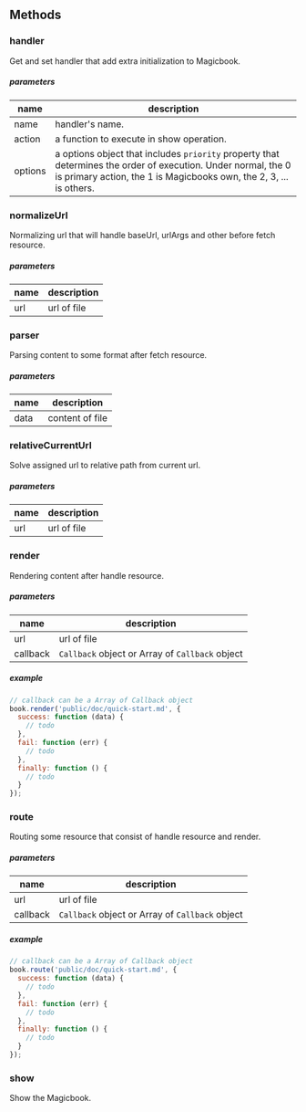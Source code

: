 ## Methods
### handler
Get and set handler that add extra initialization to Magicbook.

##### parameters
| name    | description    |
|---------|----------------|
| name    | handler's name. |
| action  | a function to execute in show operation. |
| options | a options object that includes `priority` property that determines the order of execution. Under normal, the 0 is primary  action, the 1 is Magicbooks own, the 2, 3, ... is others. |


### normalizeUrl
Normalizing url that will handle baseUrl, urlArgs and other before fetch resource.

##### parameters
| name    | description     |
|---------|-----------------|
| url		| url of file     |


### parser
Parsing content to some format after fetch resource.

##### parameters
| name    | description     |
|---------|-----------------|
| data		| content of file |


### relativeCurrentUrl
Solve assigned url to relative path from current url.

##### parameters
| name     | description      |
|----------|------------------|
| url		   | url of file      |


### render
Rendering content after handle resource.

##### parameters
| name     | description     |
|----------|-----------------|
| url		 | url of file     |
| callback | `Callback` object or Array of `Callback` object |

##### example
```js
// callback can be a Array of Callback object
book.render('public/doc/quick-start.md', {
  success: function (data) {
    // todo
  },
  fail: function (err) {
    // todo
  },
  finally: function () {
    // todo
  }
});
```


### route
Routing some resource that consist of handle resource and render.

##### parameters
| name     | description     |
|----------|-----------------|
| url		 | url of file     |
| callback | `Callback` object or Array of `Callback` object |

##### example
```js
// callback can be a Array of Callback object
book.route('public/doc/quick-start.md', {
  success: function (data) {
    // todo
  },
  fail: function (err) {
    // todo
  },
  finally: function () {
    // todo
  }
});
```


### show
Show the Magicbook.

